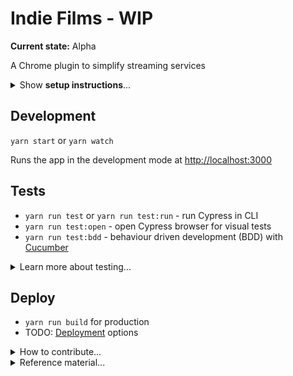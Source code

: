 # Indie Films - WIP

**Current state:** Alpha

A Chrome plugin to simplify streaming services

<details>
  <summary>
Show <strong>setup instructions</strong>...
  </summary>
<br>

### 1. Install

```js
git clone https://github.com/tgrrr/indiefilms indiefilms
cd indiefilms
yarn
```

### 2. Generate an API key

- [ ] Create an account at [The Movie DB](https://www.themoviedb.org/account/signup)
- [ ] Generate an api key on the [settings/api](https://www.themoviedb.org/settings/api) page

### 3. Setup an `.env` file

- [ ] Duplicate the `.env` file:

```bash
mv .env.template .env
```

- [ ] Edit the following lines:
```shell
REACT_APP_MOVIEDB_API_KEY=<MOVIEDB_API_KEY>
# Optionally edit the read access token:
REACT_APP_MOVIEDB_API_READ_ACCESS_TOKEN=<MOVIEDB_API_READ_ACCESS_TOKEN>
```

### 4. Setup an `cypress.json` file

- [ ] Create a copy of the `cypress.json` file:
```bash
mv cypress.json.template cypress.json
```

- [ ] Edit the following lines:
```shell
"REACT_APP_MOVIEDB_API_KEY": "<MOVIEDB_API_KEY>",
# Optionally edit the read access token:
"REACT_APP_MOVIEDB_API_READ_ACCESS_TOKEN": "<MOVIEDB_API_READ_ACCESS_TOKEN>",
```
*(hint: it's the same key as the `.env` file)*

### 5. Run the app in Development mode

`yarn start` or `yarn watch`

Runs the app in the development mode at [http://localhost:3000](http://localhost:3000)

</details>

## Development

`yarn start` or `yarn watch`

Runs the app in the development mode at [http://localhost:3000](http://localhost:3000)

## Tests

- `yarn run test` or `yarn run test:run` - run Cypress in CLI
- `yarn run test:open` - open Cypress browser for visual tests
- `yarn run test:bdd` - behaviour driven development (BDD) with [Cucumber](https://cucumber.io)

<details><summary>Learn more about testing...</summary><br>

### Behavior Driven Development

Running `test:bdd` loads tests where the Cucumber definition includes the tags `@focus` to let you focus on a single integration/unit test.

You can see the product definitions located in our [./cypress/integration](./cypress/integration) files. If you want to do the same, checkout this simple explanation by [Cucumber](https://cucumber.io/docs/bdd/who-does-what/)

```Gherkin
# Cucumber example
@focus
Feature: A user can search for TV shows
  In order to keep a list of TV shows I want to watch
  As a user
  I want to be able to search the moviedb for TV shows
  It search for a TV show

  Scenario Outline:
    When I search for the TV show <searchTerm>
    Then I get the <searchResult> for that TV show
    And I get the <year>

     Examples:
       | searchTerm | searchResult | year |
       | Stranger | Stranger Things  | 2016 |
       | Rick | Rick and Morty | 2013 |
```

### Learn more about BDD testing:

- [Get started here](https://docs.cypress.io/guides/getting-started/testing-your-app)
- [See example recipes](https://github.com/cypress-io/cypress-example-recipes)
- [Assertions](https://on.cypress.io/assertions)

#### Stubbing API requests:

- [Network Requests](https://docs.cypress.io/guides/guides/network-requests)
- [Server](https://docs.cypress.io/api/commands/server)

</details>

## Deploy 

- `yarn run build` for production
- TODO: [Deployment](https://facebook.github.io/create-react-app/docs/deployment) options

<details><summary>How to contribute...</summary><br>

- TODO: [Roadmap]('./ROADMAP.md')
- TODO: Contributor guidelines

</details>

<details>
  <summary>
    Reference material...
  </summary>
<br>

This project was bootstrapped with [Create React App](https://github.com/facebook/create-react-app).

### API

https://www.themoviedb.org/documentation/api/discover

</details>
